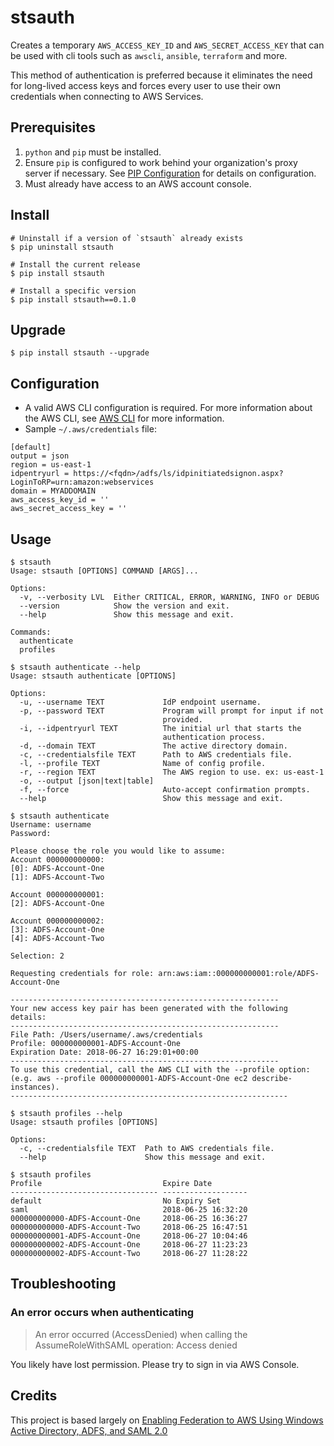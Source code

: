 # stsauth
Creates a temporary `AWS_ACCESS_KEY_ID` and `AWS_SECRET_ACCESS_KEY` that can be used with cli tools such as `awscli`, `ansible`, `terraform` and more.

This method of authentication is preferred because it eliminates the need for long-lived access keys and forces every user to use their own credentials when connecting to AWS Services.

## Prerequisites
1. `python` and `pip` must be installed.
1. Ensure `pip` is configured to work behind your organization's proxy server if necessary. See [PIP Configuration](https://pip.pypa.io/en/stable/user_guide/#configuration) for details on configuration.
1. Must already have access to an AWS account console.

## Install
```
# Uninstall if a version of `stsauth` already exists
$ pip uninstall stsauth

# Install the current release
$ pip install stsauth

# Install a specific version
$ pip install stsauth==0.1.0
```

## Upgrade
```
$ pip install stsauth --upgrade
```

## Configuration
- A valid AWS CLI configuration is required. For more information about the AWS CLI, see [AWS CLI](https://docs.aws.amazon.com/cli/latest/userguide/cli-chap-welcome.html) for more information.
- Sample `~/.aws/credentials` file:
```
[default]
output = json
region = us-east-1
idpentryurl = https://<fqdn>/adfs/ls/idpinitiatedsignon.aspx?LoginToRP=urn:amazon:webservices
domain = MYADDOMAIN
aws_access_key_id = ''
aws_secret_access_key = ''
```

## Usage
```
$ stsauth
Usage: stsauth [OPTIONS] COMMAND [ARGS]...

Options:
  -v, --verbosity LVL  Either CRITICAL, ERROR, WARNING, INFO or DEBUG
  --version            Show the version and exit.
  --help               Show this message and exit.

Commands:
  authenticate
  profiles

$ stsauth authenticate --help
Usage: stsauth authenticate [OPTIONS]

Options:
  -u, --username TEXT             IdP endpoint username.
  -p, --password TEXT             Program will prompt for input if not
                                  provided.
  -i, --idpentryurl TEXT          The initial url that starts the
                                  authentication process.
  -d, --domain TEXT               The active directory domain.
  -c, --credentialsfile TEXT      Path to AWS credentials file.
  -l, --profile TEXT              Name of config profile.
  -r, --region TEXT               The AWS region to use. ex: us-east-1
  -o, --output [json|text|table]
  -f, --force                     Auto-accept confirmation prompts.
  --help                          Show this message and exit.

$ stsauth authenticate
Username: username
Password: 

Please choose the role you would like to assume:
Account 000000000000:
[0]: ADFS-Account-One
[1]: ADFS-Account-Two

Account 000000000001:
[2]: ADFS-Account-One

Account 000000000002:
[3]: ADFS-Account-One
[4]: ADFS-Account-Two

Selection: 2

Requesting credentials for role: arn:aws:iam::000000000001:role/ADFS-Account-One

------------------------------------------------------------
Your new access key pair has been generated with the following details:
------------------------------------------------------------
File Path: /Users/username/.aws/credentials
Profile: 000000000001-ADFS-Account-One
Expiration Date: 2018-06-27 16:29:01+00:00
------------------------------------------------------------
To use this credential, call the AWS CLI with the --profile option:
(e.g. aws --profile 000000000001-ADFS-Account-One ec2 describe-instances).
--------------------------------------------------------------

$ stsauth profiles --help
Usage: stsauth profiles [OPTIONS]

Options:
  -c, --credentialsfile TEXT  Path to AWS credentials file.
  --help                      Show this message and exit.

$ stsauth profiles
Profile                           Expire Date        
--------------------------------- -------------------
default                           No Expiry Set      
saml                              2018-06-25 16:32:20
000000000000-ADFS-Account-One     2018-06-25 16:36:27
000000000000-ADFS-Account-Two     2018-06-25 16:47:51
000000000001-ADFS-Account-One     2018-06-27 10:04:46
000000000002-ADFS-Account-One     2018-06-27 11:23:23
000000000002-ADFS-Account-Two     2018-06-27 11:28:22

```

## Troubleshooting

### An error occurs when authenticating
> An error occurred (AccessDenied) when calling the AssumeRoleWithSAML operation: Access denied

You likely have lost permission. Please try to sign in via AWS Console.

## Credits
This project is based largely on [Enabling Federation to AWS Using Windows Active Directory, ADFS, and SAML 2.0](https://aws.amazon.com/blogs/security/enabling-federation-to-aws-using-windows-active-directory-adfs-and-saml-2-0/)

